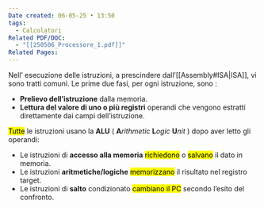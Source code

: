 ```yaml
---
Date created: 06-05-25 • 13:50
tags:
  - Calcolatori
Related PDF/DOC:
  - "[[250506_Processore_1.pdf]]"
Related Pages:
---
```

Nell’ esecuzione delle istruzioni, a prescindere dall’[[Assembly#ISA|ISA]], vi sono tratti comuni. Le prime due fasi, per ogni istruzione, sono : 
- **Prelievo dell’istruzione** dalla memoria. 
- **Lettura del valore di uno o più registri** operandi che vengono estratti direttamente dai campi dell’istruzione.

<mark class="hltr-red">Tutte</mark> le istruzioni usano la **ALU** ( __A__*rithmetic* __L__*ogic* __U__*nit* ) dopo aver letto gli operandi:
- Le istruzioni di **accesso alla memoria** <mark class="hltr-purple">richiedono</mark> o <mark class="hltr-orange">salvano</mark> il dato in memoria.
- Le istruzioni **aritmetiche/logiche** <mark class="hltr-purple">memorizzano</mark> il risultato nel registro target.
- Le istruzioni di **salto** condizionato <mark class="hltr-purple">cambiano il PC</mark> secondo l’esito del confronto.